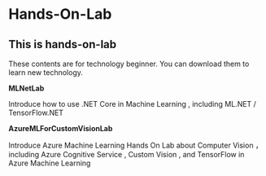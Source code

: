 # **Hands-On-Lab** #

## **This is hands-on-lab** ##

These contents are for  technology beginner. You can download them to learn new technology.

**MLNetLab**

Introduce how to use .NET Core in Machine Learning , including ML.NET / TensorFlow.NET


**AzureMLForCustomVisionLab**

Introduce Azure Machine Learning Hands On Lab about Computer Vision ，including Azure Cognitive Service , Custom Vision , and TensorFlow in Azure Machine Learning

